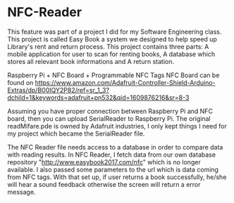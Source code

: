# NFC-Reader
This feature was part of a project I did for my Software Engineering class. This project is called Easy Book a system we designed to help speed up Library's rent and return process. This project contains three parts: A mobile application for user to scan for renting books, A database which stores all relevant book informations and A return station.  

Raspberry Pi + NFC Board + Programmable NFC Tags
NFC Board can be found on https://www.amazon.com/Adafruit-Controller-Shield-Arduino-Extras/dp/B00IQY2P82/ref=sr_1_3?dchild=1&keywords=adafruit+pn532&qid=1609876216&sr=8-3

Assuming you have proper connection between Raspberry Pi and NFC board, then you can upload SerialReader to Raspberry Pi. The original readMifare.pde is owned by Adafruit industries, I only kept things I need for my project which became the SerialReader file.

The NFC Reader file needs access to a database in order to compare data with reading results. In NFC Reader, I fetch data from our own database repository "http://www.easybook2017.com/nfc" which is no longer available. I also passed some parameters to the url which is data coming from NFC tags. With that set up, if user returns a book successfully, he/she will hear a sound feedback otherwise the screen will return a error message.
